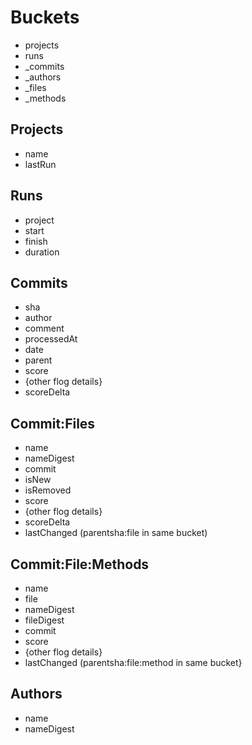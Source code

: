 
# Buckets

  * projects
  * runs
  * _commits
  * _authors
  * _files
  * _methods

## Projects

  * name
  * lastRun

## Runs

  * project
  * start
  * finish
  * duration

## Commits

  * sha
  * author
  * comment
  * processedAt
  * date
  * parent
  * score
  * {other flog details}
  * scoreDelta

## Commit:Files

  * name
  * nameDigest
  * commit
  * isNew
  * isRemoved
  * score
  * {other flog details}
  * scoreDelta
  * lastChanged (parentsha:file in same bucket)

## Commit:File:Methods

  * name
  * file
  * nameDigest
  * fileDigest
  * commit
  * score
  * {other flog details}
  * lastChanged (parentsha:file:method in same bucket}

## Authors

  * name
  * nameDigest

